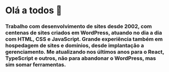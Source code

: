 # Olá a todos 👋

### Trabalho com desenvolvimento de sites desde 2002, com centenas de sites criados em WordPress, atuando no dia a dia com HTML, CSS e JavaScript. Grande experiência também em hospedagem de sites e domínios, desde implantação a gerenciamento. Me atualizando nos últimos anos para o React, TypeScript e outros, não para abandonar o WordPress, mas sim somar ferramentas.

<!--
**deguirbr/deguirbr** is a ✨ _special_ ✨ repository because its `README.md` (this file) appears on your GitHub profile.

Here are some ideas to get you started:

- 🔭 I’m currently working on ...
- 🌱 I’m currently learning ...
- 👯 I’m looking to collaborate on ...
- 🤔 I’m looking for help with ...
- 💬 Ask me about ...
- 📫 How to reach me: ...
- 😄 Pronouns: ...
- ⚡ Fun fact: ...
-->
